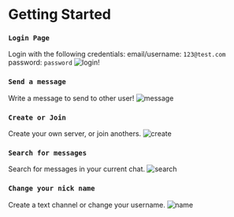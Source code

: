 # Getting Started

### `Login Page`

Login with the following credentials: email/username: `123@test.com` password: `password`
![login!](https://i.imgur.com/Djpasj8.png)

### `Send a message`

Write a message to send to other user!
![message](https://i.imgur.com/xKPtX2w.png)

### `Create or Join`

Create your own server, or join anothers.
![create](https://i.imgur.com/BlDjxkp.png)

### `Search for messages`

Search for messages in your current chat.
![search](https://i.imgur.com/wXfha63.png)

### `Change your nick name`

Create a text channel or change your username.
![name](https://i.imgur.com/lDYWmju.png)
